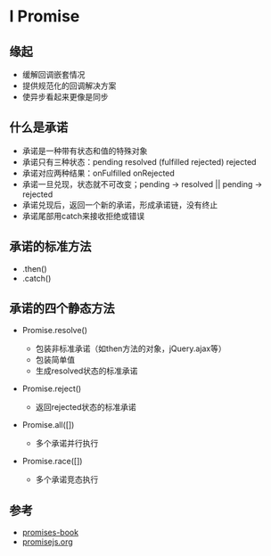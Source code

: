 # I Promise

## 缘起

* 缓解回调嵌套情况
* 提供规范化的回调解决方案
* 使异步看起来更像是同步

## 什么是承诺

* 承诺是一种带有状态和值的特殊对象
* 承诺只有三种状态：pending resolved (fulfilled rejected) rejected
* 承诺对应两种结果：onFulfilled onRejected
* 承诺一旦兑现，状态就不可改变；pending -> resolved || pending -> rejected
* 承诺兑现后，返回一个新的承诺，形成承诺链，没有终止
* 承诺尾部用catch来接收拒绝或错误

## 承诺的标准方法

* .then()
* .catch()

## 承诺的四个静态方法

* Promise.resolve()
  - 包装非标准承诺（如then方法的对象，jQuery.ajax等）
  - 包装简单值
  - 生成resolved状态的标准承诺

* Promise.reject()

	- 返回rejected状态的标准承诺

* Promise.all([])

  - 多个承诺并行执行

* Promise.race([])

  - 多个承诺竞态执行

## 参考

* [promises-book](http://liubin.org/promises-book/)
* [promisejs.org](https://www.promisejs.org/)